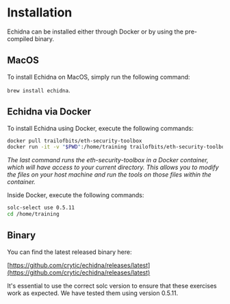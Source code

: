 # Installation

Echidna can be installed either through Docker or by using the pre-compiled binary.

## MacOS

To install Echidna on MacOS, simply run the following command: 

`brew install echidna`.

## Echidna via Docker

To install Echidna using Docker, execute the following commands:

```bash
docker pull trailofbits/eth-security-toolbox
docker run -it -v "$PWD":/home/training trailofbits/eth-security-toolbox
```

_The last command runs the eth-security-toolbox in a Docker container, which will have access to your current directory. This allows you to modify the files on your host machine and run the tools on those files within the container._

Inside Docker, execute the following commands:

```bash
solc-select use 0.5.11
cd /home/training
```

## Binary

You can find the latest released binary here:

[https://github.com/crytic/echidna/releases/latest](https://github.com/crytic/echidna/releases/latest)

It's essential to use the correct solc version to ensure that these exercises work as expected. We have tested them using version 0.5.11.
